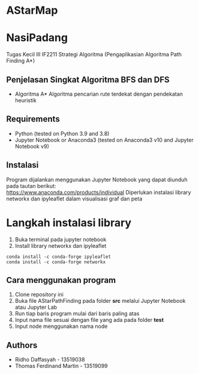 # AStarMap
# NasiPadang
Tugas Kecil III IF2211 Strategi Algoritma
(Pengaplikasian Algoritma Path Finding A*)

## Penjelasan Singkat Algoritma BFS dan DFS
* Algoritma A*
Algoritma pencarian rute terdekat dengan pendekatan heuristik

## Requirements
* Python (tested on Python 3.9 and 3.8)
* Jupyter Notebook or Anaconda3 (tested on Anaconda3 v10 and Jupyter Notebook v9)

## Instalasi
Program dijalankan menggunakan Jupyter Notebook yang dapat diunduh pada tautan berikut:  
https://www.anaconda.com/products/individual
Diperlukan instalasi library networkx dan ipyleaflet dalam visualisasi graf dan peta
# Langkah instalasi library 
1. Buka terminal pada jupyter notebook
2. Install library networkx dan ipyleaflet
```
conda install -c conda-forge ipyleaflet  
conda install -c conda-forge networkx
```

## Cara menggunakan program
1. Clone repository ini
2. Buka file AStarPathFinding pada folder **src** melalui Jupyter Notebook atau Jupyter Lab
3. Run tiap baris program mulai dari baris paling atas
4. Input nama file sesuai dengan file yang ada pada folder **test**
5. Input node menggunakan nama node

## Authors
* Ridho Daffasyah - 13519038
* Thomas Ferdinand Martin - 13519099
